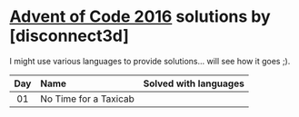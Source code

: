 [Advent of Code 2016](http://adventofcode.com) solutions by [disconnect3d]
========================

I might use various languages to provide solutions... will see how it goes ;).

| Day | Name                                           | Solved with languages |
|:---:|:-----------------------------------------------|:---------------------:|
| 01  | No Time for a Taxicab                          |                       |

[day1]: http://adventofcode.com/2016/day/1

